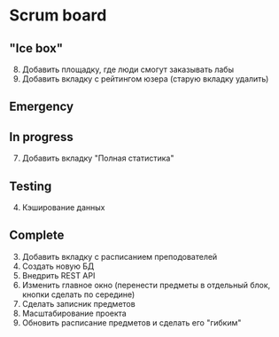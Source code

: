 # Scrum board

"Ice box"
---------------------  
8. Добавить площадку, где люди смогут заказывать лабы  
9. Добавить вкладку с рейтингом юзера (старую вкладку удалить)  

Emergency
---------------------

In progress
---------------------
7. Добавить вкладку "Полная статистика"  

Testing
---------------------
4. Кэширование данных  

Complete
---------------------
3. Добавить вкладку с расписанием преподователей  
2. Создать новую БД  
10. Внедрить REST API  
6. Изменить главное окно (перенести предметы в отдельный блок, кнопки сделать по середине)  
11. Сделать записник предметов  
1. Масштабирование проекта  
5. Обновить расписание предметов и сделать его "гибким"  
